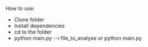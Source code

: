 How to use:
* Clone folder
* Install dependencies
* cd to the folder
* python main.py --i file_to_analyse or python main.py
